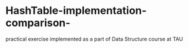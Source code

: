# HashTable-implementation-comparison-
practical exercise implemented as a part of Data Structure course at TAU 
